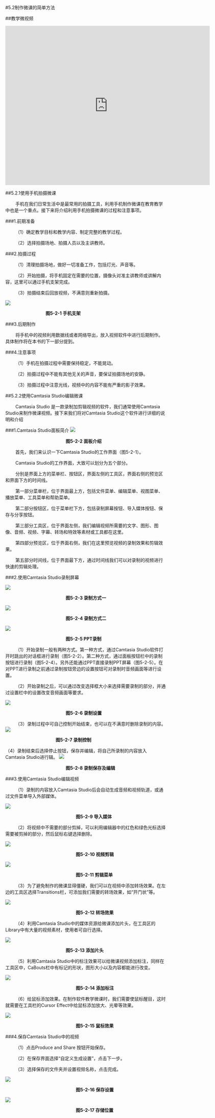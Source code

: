 #5.2制作微课的简单方法

##教学微视频

<iframe frameborder="0" width="640" height="498" src="https://v.qq.com/iframe/player.html?vid=v053473gykx&tiny=0&auto=0" allowfullscreen></iframe>

##5.2.1使用手机拍摄微课

&nbsp;&nbsp;&nbsp;&nbsp;&nbsp;&nbsp;&nbsp;&nbsp;手机在我们日常生活中是最常用的拍摄工具，利用手机制作微课在教育教学中也是一个重点。接下来将介绍利用手机拍摄微课的过程和注意事项。

###1.前期准备

&nbsp;&nbsp;&nbsp;&nbsp;&nbsp;&nbsp;&nbsp;&nbsp;（1）确定教学目标和教学内容、制定完整的教学过程。

&nbsp;&nbsp;&nbsp;&nbsp;&nbsp;&nbsp;&nbsp;&nbsp;（2）选择拍摄场地、拍摄人员以及主讲教师。

###2.拍摄过程

&nbsp;&nbsp;&nbsp;&nbsp;&nbsp;&nbsp;&nbsp;&nbsp;（1）清理拍摄场地，做好一切准备工作，包括灯光、声音等。

&nbsp;&nbsp;&nbsp;&nbsp;&nbsp;&nbsp;&nbsp;&nbsp;（2）开始拍摄，将手机固定在需要的位置，摄像头对准主讲教师或讲解内容，这里可以通过手机支架完成。

&nbsp;&nbsp;&nbsp;&nbsp;&nbsp;&nbsp;&nbsp;&nbsp;（3）拍摄结束后回放视频，不满意则重新拍摄。

![](/assets/5-2-1.jpg)

&nbsp;&nbsp;&nbsp;&nbsp;&nbsp;&nbsp;&nbsp;&nbsp;&nbsp;&nbsp;&nbsp;&nbsp;&nbsp;&nbsp;&nbsp;&nbsp;&nbsp;&nbsp;&nbsp;&nbsp;&nbsp;&nbsp;&nbsp;&nbsp;&nbsp;&nbsp;&nbsp;&nbsp;&nbsp;&nbsp;&nbsp;&nbsp;**图5-2-1 手机支架**

###3.后期制作

&nbsp;&nbsp;&nbsp;&nbsp;&nbsp;&nbsp;&nbsp;&nbsp;将手机中的视频利用数据线或者网络导出，放入视频软件中进行后期制作。具体制作将在本书的下一部分提到。

###4.注意事项

&nbsp;&nbsp;&nbsp;&nbsp;&nbsp;&nbsp;&nbsp;&nbsp;（1）手机在拍摄过程中需要保持稳定，不能晃动。

&nbsp;&nbsp;&nbsp;&nbsp;&nbsp;&nbsp;&nbsp;&nbsp;（2）拍摄过程中不能有其他无关的声音，要保证拍摄场地的安静。

&nbsp;&nbsp;&nbsp;&nbsp;&nbsp;&nbsp;&nbsp;&nbsp;（3）拍摄过程中注意光线，视频中的内容不能有严重的影子效果。

##5.2.2使用Camtasia Studio编辑微课

&nbsp;&nbsp;&nbsp;&nbsp;&nbsp;&nbsp;&nbsp;&nbsp;Camtasia Studio 是一款录制加剪辑视频的软件，我们通常使用Camtasia Studio来制作微课视频。接下来我们将对Camtasia Studio这个软件进行详细的说明和介绍

###1.Camtasia Studio面板简介
![](/assets/5-2-2.jpg)

&nbsp;&nbsp;&nbsp;&nbsp;&nbsp;&nbsp;&nbsp;&nbsp;&nbsp;&nbsp;&nbsp;&nbsp;&nbsp;&nbsp;&nbsp;&nbsp;&nbsp;&nbsp;&nbsp;&nbsp;&nbsp;&nbsp;&nbsp;&nbsp;&nbsp;&nbsp;&nbsp;&nbsp;&nbsp;&nbsp;&nbsp;&nbsp;&nbsp;&nbsp;&nbsp;&nbsp;&nbsp;&nbsp;&nbsp;&nbsp;&nbsp;&nbsp;&nbsp;&nbsp;&nbsp;&nbsp;&nbsp;&nbsp;**图5-2-2 面板介绍**

&nbsp;&nbsp;&nbsp;&nbsp;&nbsp;&nbsp;&nbsp;&nbsp;首先，我们来认识一下Camtasia Studio的工作界面（图5-2-1）。

&nbsp;&nbsp;&nbsp;&nbsp;&nbsp;&nbsp;&nbsp;&nbsp;Camtasia Studio的工作界面，大致可以划分为五个部分。

&nbsp;&nbsp;&nbsp;&nbsp;&nbsp;&nbsp;&nbsp;&nbsp;分别是界面上方的菜单栏、按钮区，界面左侧的工具区，界面右侧的预览区和界面下方的时间线。

&nbsp;&nbsp;&nbsp;&nbsp;&nbsp;&nbsp;&nbsp;&nbsp;第一部分菜单栏，位于界面最上方，包括文件菜单、编辑菜单、视图菜单、播放菜单、工具菜单和帮助菜单。

&nbsp;&nbsp;&nbsp;&nbsp;&nbsp;&nbsp;&nbsp;&nbsp;第二部分按钮区，位于菜单栏下方，包括录制屏幕按钮、导入媒体按钮、保存与分享按钮。

&nbsp;&nbsp;&nbsp;&nbsp;&nbsp;&nbsp;&nbsp;&nbsp;第三部分工具区，位于界面左侧，我们编辑视频所需要的文字、图形、图像、音频、视频、字幕、转场和特效等素材或工具都在这里。

&nbsp;&nbsp;&nbsp;&nbsp;&nbsp;&nbsp;&nbsp;&nbsp;第四部分预览区，位于界面右侧，我们在这里预览视频的录制效果和剪辑效果。

&nbsp;&nbsp;&nbsp;&nbsp;&nbsp;&nbsp;&nbsp;&nbsp;第五部分时间线，位于界面最下方，通过时间线我们可以对录制的视频进行快速的剪辑处理。

###2.使用Camtasia Studio录制屏幕

![](/assets/5-2-3.png)

&nbsp;&nbsp;&nbsp;&nbsp;&nbsp;&nbsp;&nbsp;&nbsp;&nbsp;&nbsp;&nbsp;&nbsp;&nbsp;&nbsp;&nbsp;&nbsp;&nbsp;&nbsp;&nbsp;&nbsp;&nbsp;&nbsp;&nbsp;&nbsp;&nbsp;&nbsp;&nbsp;&nbsp;&nbsp;&nbsp;&nbsp;&nbsp;&nbsp;&nbsp;&nbsp;&nbsp;&nbsp;&nbsp;&nbsp;&nbsp;&nbsp;&nbsp;&nbsp;&nbsp;&nbsp;&nbsp;&nbsp;&nbsp;**图5-2-3 录制方式一**     
                      
![](/assets/5-2-4.png)

&nbsp;&nbsp;&nbsp;&nbsp;&nbsp;&nbsp;&nbsp;&nbsp;&nbsp;&nbsp;&nbsp;&nbsp;&nbsp;&nbsp;&nbsp;&nbsp;&nbsp;&nbsp;&nbsp;&nbsp;&nbsp;&nbsp;&nbsp;&nbsp;&nbsp;&nbsp;&nbsp;&nbsp;&nbsp;&nbsp;&nbsp;&nbsp;&nbsp;&nbsp;&nbsp;&nbsp;&nbsp;&nbsp;&nbsp;&nbsp;&nbsp;&nbsp;&nbsp;&nbsp;&nbsp;&nbsp;&nbsp;&nbsp;**图5-2-4 录制方式二**

![](/assets/5-2-5.png)

&nbsp;&nbsp;&nbsp;&nbsp;&nbsp;&nbsp;&nbsp;&nbsp;&nbsp;&nbsp;&nbsp;&nbsp;&nbsp;&nbsp;&nbsp;&nbsp;&nbsp;&nbsp;&nbsp;&nbsp;&nbsp;&nbsp;&nbsp;&nbsp;&nbsp;&nbsp;&nbsp;&nbsp;&nbsp;&nbsp;&nbsp;&nbsp;&nbsp;&nbsp;&nbsp;&nbsp;&nbsp;&nbsp;&nbsp;&nbsp;&nbsp;&nbsp;&nbsp;&nbsp;&nbsp;&nbsp;&nbsp;&nbsp;**图5-2-5 PPT录制**

&nbsp;&nbsp;&nbsp;&nbsp;&nbsp;&nbsp;&nbsp;&nbsp;（1）开始录制一般有两种方式。第一种方式，通过Camtasia Studio软件打开时跳出的对话框进行录制（图5-2-2）。第二种方式，通过面板按钮栏中的录制按钮进行录制（图5-2-4）。另外还能通过PPT直接录制PPT屏幕（图5-2-5）。在对PPT进行录制之前通过录制按钮旁边的设置按钮可对录制时音频画面等进行设置。

&nbsp;&nbsp;&nbsp;&nbsp;&nbsp;&nbsp;&nbsp;&nbsp;（2）开始录制之后，可以通过改变选择框大小来选择需要录制的部分，并通过设置栏中的设置改变音频画面等要求。

![](/assets/5-2-6.png)

&nbsp;&nbsp;&nbsp;&nbsp;&nbsp;&nbsp;&nbsp;&nbsp;&nbsp;&nbsp;&nbsp;&nbsp;&nbsp;&nbsp;&nbsp;&nbsp;&nbsp;&nbsp;&nbsp;&nbsp;&nbsp;&nbsp;&nbsp;&nbsp;&nbsp;&nbsp;&nbsp;&nbsp;&nbsp;&nbsp;&nbsp;&nbsp;&nbsp;&nbsp;&nbsp;&nbsp;&nbsp;&nbsp;&nbsp;&nbsp;&nbsp;&nbsp;&nbsp;&nbsp;&nbsp;&nbsp;&nbsp;&nbsp;**图5-2-6 录制设置**

&nbsp;&nbsp;&nbsp;&nbsp;&nbsp;&nbsp;&nbsp;&nbsp;（3）录制过程中可自己控制开始结束，也可以在不满意时删除录制的内容。
![](/assets/5-2-7.png)

&nbsp;&nbsp;&nbsp;&nbsp;&nbsp;&nbsp;&nbsp;&nbsp;&nbsp;&nbsp;&nbsp;&nbsp;&nbsp;&nbsp;&nbsp;&nbsp;&nbsp;&nbsp;&nbsp;&nbsp;&nbsp;&nbsp;&nbsp;&nbsp;&nbsp;&nbsp;&nbsp;&nbsp;&nbsp;&nbsp;&nbsp;&nbsp;&nbsp;&nbsp;&nbsp;&nbsp;&nbsp;&nbsp;&nbsp;&nbsp;**图5-2-7 录制控制**

（4）录制结束后选择停止按钮，保存并编辑，将自己所录制的内容放入Camtasia Studio进行辑。
![](/assets/5-2-8.png)

&nbsp;&nbsp;&nbsp;&nbsp;&nbsp;&nbsp;&nbsp;&nbsp;&nbsp;&nbsp;&nbsp;&nbsp;&nbsp;&nbsp;&nbsp;&nbsp;&nbsp;&nbsp;&nbsp;&nbsp;&nbsp;&nbsp;&nbsp;&nbsp;&nbsp;&nbsp;&nbsp;&nbsp;&nbsp;&nbsp;&nbsp;&nbsp;&nbsp;&nbsp;&nbsp;&nbsp;&nbsp;&nbsp;&nbsp;&nbsp;&nbsp;&nbsp;&nbsp;&nbsp;&nbsp;&nbsp;&nbsp;&nbsp;**图5-2-8 录制保存及编辑**

###3.使用Camtasia Studio编辑视频

&nbsp;&nbsp;&nbsp;&nbsp;&nbsp;&nbsp;&nbsp;&nbsp;（1）录制的内容放入Camtasia Studio后会自动生成音频和视频轨道，或通过文件菜单导入外部媒体。

![](/assets/5-2-9.png)

&nbsp;&nbsp;&nbsp;&nbsp;&nbsp;&nbsp;&nbsp;&nbsp;&nbsp;&nbsp;&nbsp;&nbsp;&nbsp;&nbsp;&nbsp;&nbsp;&nbsp;&nbsp;&nbsp;&nbsp;&nbsp;&nbsp;&nbsp;&nbsp;&nbsp;&nbsp;&nbsp;&nbsp;&nbsp;&nbsp;&nbsp;&nbsp;&nbsp;&nbsp;&nbsp;&nbsp;&nbsp;&nbsp;&nbsp;&nbsp;&nbsp;&nbsp;&nbsp;&nbsp;&nbsp;&nbsp;&nbsp;&nbsp;&nbsp;&nbsp;&nbsp;&nbsp;&nbsp;&nbsp;&nbsp;&nbsp;**图5-2-9 导入媒体**

&nbsp;&nbsp;&nbsp;&nbsp;&nbsp;&nbsp;&nbsp;&nbsp;（2）将视频中不需要的部分剪掉，可以利用编辑器中的红色和绿色光标选择需要被剪掉的部分，然后鼠标右键选择删除。

![](/assets/5-2-10.png)

&nbsp;&nbsp;&nbsp;&nbsp;&nbsp;&nbsp;&nbsp;&nbsp;&nbsp;&nbsp;&nbsp;&nbsp;&nbsp;&nbsp;&nbsp;&nbsp;&nbsp;&nbsp;&nbsp;&nbsp;&nbsp;&nbsp;&nbsp;&nbsp;&nbsp;&nbsp;&nbsp;&nbsp;&nbsp;&nbsp;&nbsp;&nbsp;&nbsp;&nbsp;&nbsp;&nbsp;&nbsp;&nbsp;&nbsp;&nbsp;&nbsp;&nbsp;&nbsp;&nbsp;&nbsp;&nbsp;&nbsp;&nbsp;&nbsp;&nbsp;&nbsp;&nbsp;&nbsp;&nbsp;&nbsp;&nbsp;**图5-2-10 视频剪辑**

![](/assets/5-2-11.png)   
                 
&nbsp;&nbsp;&nbsp;&nbsp;&nbsp;&nbsp;&nbsp;&nbsp;&nbsp;&nbsp;&nbsp;&nbsp;&nbsp;&nbsp;&nbsp;&nbsp;&nbsp;&nbsp;&nbsp;&nbsp;&nbsp;&nbsp;&nbsp;&nbsp;&nbsp;&nbsp;&nbsp;&nbsp;&nbsp;&nbsp;&nbsp;&nbsp;&nbsp;&nbsp;&nbsp;&nbsp;&nbsp;&nbsp;&nbsp;&nbsp;&nbsp;&nbsp;&nbsp;&nbsp;&nbsp;&nbsp;&nbsp;&nbsp;&nbsp;&nbsp;&nbsp;&nbsp;&nbsp;&nbsp;&nbsp;&nbsp;**图5-2-11 剪辑菜单**

&nbsp;&nbsp;&nbsp;&nbsp;&nbsp;&nbsp;&nbsp;&nbsp;（3）为了避免制作的微课显得僵硬，我们可以在视频中添加转场效果。在左边的工具区选择Transitions栏，可添加我们需要的转场效果，如“开门状”等。

![](/assets/5-2-12.png)

&nbsp;&nbsp;&nbsp;&nbsp;&nbsp;&nbsp;&nbsp;&nbsp;&nbsp;&nbsp;&nbsp;&nbsp;&nbsp;&nbsp;&nbsp;&nbsp;&nbsp;&nbsp;&nbsp;&nbsp;&nbsp;&nbsp;&nbsp;&nbsp;&nbsp;&nbsp;&nbsp;&nbsp;&nbsp;&nbsp;&nbsp;&nbsp;&nbsp;&nbsp;&nbsp;&nbsp;&nbsp;&nbsp;&nbsp;&nbsp;&nbsp;&nbsp;&nbsp;&nbsp;&nbsp;&nbsp;&nbsp;&nbsp;&nbsp;&nbsp;&nbsp;&nbsp;&nbsp;&nbsp;&nbsp;&nbsp;**图5-2-12 转场效果**

&nbsp;&nbsp;&nbsp;&nbsp;&nbsp;&nbsp;&nbsp;&nbsp;（4）利用Camtasia Studio中的媒体资源给微课添加片头，在工具区的Library中有大量的视频素材，使用者可自行选择。

![](/assets/5-2-13.png)

&nbsp;&nbsp;&nbsp;&nbsp;&nbsp;&nbsp;&nbsp;&nbsp;&nbsp;&nbsp;&nbsp;&nbsp;&nbsp;&nbsp;&nbsp;&nbsp;&nbsp;&nbsp;&nbsp;&nbsp;&nbsp;&nbsp;&nbsp;&nbsp;&nbsp;&nbsp;&nbsp;&nbsp;&nbsp;&nbsp;&nbsp;&nbsp;&nbsp;&nbsp;&nbsp;&nbsp;&nbsp;&nbsp;&nbsp;&nbsp;&nbsp;&nbsp;&nbsp;&nbsp;&nbsp;&nbsp;&nbsp;&nbsp;**图5-2-13 添加片头**

&nbsp;&nbsp;&nbsp;&nbsp;&nbsp;&nbsp;&nbsp;&nbsp;（5）利用Camtasia Studio中的标注效果可以给微课视频添加标注，同样在工具区中，CaBouts栏中有标记的形状，图形大小以及内容都能进行改变。

![](/assets/5-2-14.png)

&nbsp;&nbsp;&nbsp;&nbsp;&nbsp;&nbsp;&nbsp;&nbsp;&nbsp;&nbsp;&nbsp;&nbsp;&nbsp;&nbsp;&nbsp;&nbsp;&nbsp;&nbsp;&nbsp;&nbsp;&nbsp;&nbsp;&nbsp;&nbsp;&nbsp;&nbsp;&nbsp;&nbsp;&nbsp;&nbsp;&nbsp;&nbsp;&nbsp;&nbsp;&nbsp;&nbsp;&nbsp;&nbsp;&nbsp;&nbsp;&nbsp;&nbsp;&nbsp;&nbsp;&nbsp;&nbsp;&nbsp;&nbsp;&nbsp;&nbsp;&nbsp;&nbsp;&nbsp;&nbsp;&nbsp;&nbsp;**图5-2-14 添加标注**

&nbsp;&nbsp;&nbsp;&nbsp;&nbsp;&nbsp;&nbsp;&nbsp;（6）给鼠标添加效果。在制作软件教学微课时，我们需要使鼠标醒目，这时就需要在工具栏的Cursor Effect中给鼠标添加放大、光晕等效果。

![](/assets/5-2-15.png)

&nbsp;&nbsp;&nbsp;&nbsp;&nbsp;&nbsp;&nbsp;&nbsp;&nbsp;&nbsp;&nbsp;&nbsp;&nbsp;&nbsp;&nbsp;&nbsp;&nbsp;&nbsp;&nbsp;&nbsp;&nbsp;&nbsp;&nbsp;&nbsp;&nbsp;&nbsp;&nbsp;&nbsp;&nbsp;&nbsp;&nbsp;&nbsp;&nbsp;&nbsp;&nbsp;&nbsp;&nbsp;&nbsp;&nbsp;&nbsp;&nbsp;&nbsp;&nbsp;&nbsp;&nbsp;&nbsp;&nbsp;&nbsp;&nbsp;&nbsp;&nbsp;&nbsp;&nbsp;&nbsp;&nbsp;&nbsp;**图5-2-15 鼠标效果**

###4.保存Camtasia Studio中的视频

&nbsp;&nbsp;&nbsp;&nbsp;&nbsp;&nbsp;&nbsp;&nbsp;（1）点击Produce and Share 按钮开始保存。

&nbsp;&nbsp;&nbsp;&nbsp;&nbsp;&nbsp;&nbsp;&nbsp;（2）在保存界面选择“自定义生成设置”，点击下一步。

&nbsp;&nbsp;&nbsp;&nbsp;&nbsp;&nbsp;&nbsp;&nbsp;（3）选择保存的文件夹并设置视频名称，点击完成。

![](/assets/5-2-16.png)

&nbsp;&nbsp;&nbsp;&nbsp;&nbsp;&nbsp;&nbsp;&nbsp;&nbsp;&nbsp;&nbsp;&nbsp;&nbsp;&nbsp;&nbsp;&nbsp;&nbsp;&nbsp;&nbsp;&nbsp;&nbsp;&nbsp;&nbsp;&nbsp;&nbsp;&nbsp;&nbsp;&nbsp;&nbsp;&nbsp;&nbsp;&nbsp;&nbsp;&nbsp;&nbsp;&nbsp;&nbsp;&nbsp;&nbsp;&nbsp;&nbsp;&nbsp;&nbsp;&nbsp;&nbsp;&nbsp;&nbsp;&nbsp;&nbsp;&nbsp;&nbsp;&nbsp;&nbsp;&nbsp;&nbsp;&nbsp;**图5-2-16 保存设置**

![](/assets/5-2-17.png)   
                   
&nbsp;&nbsp;&nbsp;&nbsp;&nbsp;&nbsp;&nbsp;&nbsp;&nbsp;&nbsp;&nbsp;&nbsp;&nbsp;&nbsp;&nbsp;&nbsp;&nbsp;&nbsp;&nbsp;&nbsp;&nbsp;&nbsp;&nbsp;&nbsp;&nbsp;&nbsp;&nbsp;&nbsp;&nbsp;&nbsp;&nbsp;&nbsp;&nbsp;&nbsp;&nbsp;&nbsp;&nbsp;&nbsp;&nbsp;&nbsp;&nbsp;&nbsp;&nbsp;&nbsp;&nbsp;&nbsp;&nbsp;&nbsp;&nbsp;&nbsp;&nbsp;&nbsp;&nbsp;&nbsp;&nbsp;&nbsp;**图5-2-17 存储位置**
